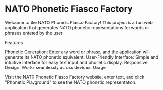 # NATO Phonetic Fiasco Factory

Welcome to the NATO Phonetic Fiasco Factory! This project is a fun web application that generates NATO phonetic representations for words or phrases entered by the user.

Features

Phonetic Generation: Enter any word or phrase, and the application will generate its NATO phonetic equivalent.
User-Friendly Interface: Simple and intuitive interface for easy text input and phonetic display.
Responsive Design: Works seamlessly across devices.
Usage

Visit the NATO Phonetic Fiasco Factory website, enter text, and click "Phonetic Playground" to see the NATO phonetic representation.
